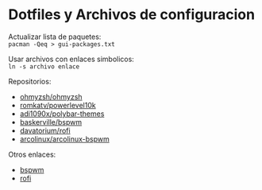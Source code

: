 # Dotfiles y Archivos de configuracion

Actualizar lista de paquetes:\
	`pacman -Qeq > gui-packages.txt`

Usar archivos con enlaces simbolicos:\
	`ln -s archivo enlace`

Repositorios:	
- [ohmyzsh/ohmyzsh](https://github.com/ohmyzsh/ohmyzsh)
- [romkatv/powerlevel10k](https://github.com/romkatv/powerlevel10k)
- [adi1090x/polybar-themes](https://github.com/adi1090x/polybar-themes)
- [baskerville/bspwm](https://github.com/baskerville/bspwm)
- [davatorium/rofi](https://github.com/davatorium/rofi)
- [arcolinux/arcolinux-bspwm](https://github.com/arcolinux/arcolinux-bspwm)

Otros enlaces:
- [bspwm](https://wiki.archlinux.org/title/bspwm)
- [rofi](https://wiki.archlinux.org/title/rofi)
